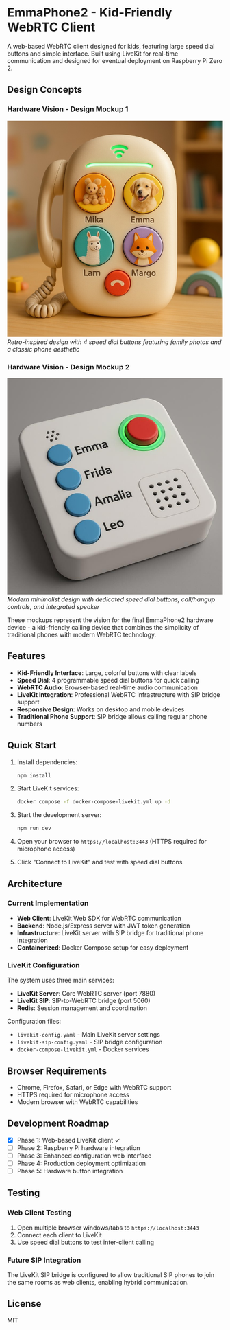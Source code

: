 # EmmaPhone2 - Kid-Friendly WebRTC Client

A web-based WebRTC client designed for kids, featuring large speed dial buttons and simple interface. Built using LiveKit for real-time communication and designed for eventual deployment on Raspberry Pi Zero 2.

## Design Concepts

### Hardware Vision - Design Mockup 1
![EmmaPhone2 Design Mockup 1](design-mockup1.jpg)
*Retro-inspired design with 4 speed dial buttons featuring family photos and a classic phone aesthetic*

### Hardware Vision - Design Mockup 2
![EmmaPhone2 Design Mockup 2](design-mockup2.jpg)
*Modern minimalist design with dedicated speed dial buttons, call/hangup controls, and integrated speaker*

These mockups represent the vision for the final EmmaPhone2 hardware device - a kid-friendly calling device that combines the simplicity of traditional phones with modern WebRTC technology.

## Features

- **Kid-Friendly Interface**: Large, colorful buttons with clear labels
- **Speed Dial**: 4 programmable speed dial buttons for quick calling
- **WebRTC Audio**: Browser-based real-time audio communication
- **LiveKit Integration**: Professional WebRTC infrastructure with SIP bridge support
- **Responsive Design**: Works on desktop and mobile devices
- **Traditional Phone Support**: SIP bridge allows calling regular phone numbers

## Quick Start

1. Install dependencies:
   ```bash
   npm install
   ```

2. Start LiveKit services:
   ```bash
   docker compose -f docker-compose-livekit.yml up -d
   ```

3. Start the development server:
   ```bash
   npm run dev
   ```

4. Open your browser to `https://localhost:3443` (HTTPS required for microphone access)

5. Click "Connect to LiveKit" and test with speed dial buttons

## Architecture

### Current Implementation
- **Web Client**: LiveKit Web SDK for WebRTC communication
- **Backend**: Node.js/Express server with JWT token generation
- **Infrastructure**: LiveKit server with SIP bridge for traditional phone integration
- **Containerized**: Docker Compose setup for easy deployment

### LiveKit Configuration

The system uses three main services:
- **LiveKit Server**: Core WebRTC server (port 7880)
- **LiveKit SIP**: SIP-to-WebRTC bridge (port 5060)
- **Redis**: Session management and coordination

Configuration files:
- `livekit-config.yaml` - Main LiveKit server settings
- `livekit-sip-config.yaml` - SIP bridge configuration
- `docker-compose-livekit.yml` - Docker services

## Browser Requirements

- Chrome, Firefox, Safari, or Edge with WebRTC support
- HTTPS required for microphone access
- Modern browser with WebRTC capabilities

## Development Roadmap

- [x] Phase 1: Web-based LiveKit client ✓
- [ ] Phase 2: Raspberry Pi hardware integration
- [ ] Phase 3: Enhanced configuration web interface
- [ ] Phase 4: Production deployment optimization
- [ ] Phase 5: Hardware button integration

## Testing

### Web Client Testing
1. Open multiple browser windows/tabs to `https://localhost:3443`
2. Connect each client to LiveKit
3. Use speed dial buttons to test inter-client calling

### Future SIP Integration
The LiveKit SIP bridge is configured to allow traditional SIP phones to join the same rooms as web clients, enabling hybrid communication.

## License

MIT
